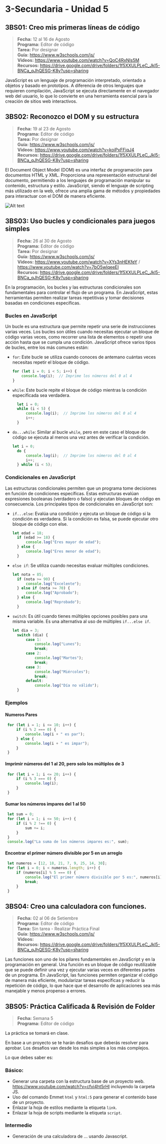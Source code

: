 # 3-Secundaria - Unidad 5

## 3BS01: Creo mis primeras líneas de código

> <i class="bi bi-calendar"></i> **Fecha:** 12 al 16 de Agosto<br><i class="bi bi-laptop"></i> **Programa:** Editor de código<br><i class="bi bi-clipboard-check"></i> **Tarea:** Por designar<br> <i class="bi bi-card-checklist"></i> **Guía:** https://www.w3schools.com/js/<br> <i class="bi bi-youtube txt-red"></i> **Videos:** https://www.youtube.com/watch?v=QoC4RxNIs5M<br><i class="bi bi-files"></i> **Recursos:** https://drive.google.com/drive/folders/1f5XXULPLeC_Jkl5-BNCa_qJhQESG-K8y?usp=sharing

JavaScript es un lenguaje de programación interpretado, orientado a objetos y basado en prototipos. A diferencia de otros lenguajes que requieren compilación, JavaScript se ejecuta directamente en el navegador web del usuario, lo que lo convierte en una herramienta esencial para la creación de sitios web interactivos.

## 3BS02: Reconozco el DOM y su estructura

> <i class="bi bi-calendar"></i> **Fecha:** 19 al 23 de Agosto<br><i class="bi bi-laptop"></i> **Programa:** Editor de código<br><i class="bi bi-clipboard-check"></i> **Tarea:** Por designar<br> <i class="bi bi-card-checklist"></i> **Guía:** https://www.w3schools.com/js/<br> <i class="bi bi-youtube txt-red"></i> **Videos:** https://www.youtube.com/watch?v=koiPxFFiqJ4<br><i class="bi bi-files"></i> **Recursos:** https://drive.google.com/drive/folders/1f5XXULPLeC_Jkl5-BNCa_qJhQESG-K8y?usp=sharing

El Document Object Model (DOM) es una interfaz de programación para documentos HTML y XML. Proporciona una representación estructural del documento, permitiendo a los lenguajes de programación manipular su contenido, estructura y estilo. JavaScript, siendo el lenguaje de scripting más utilizado en la web, ofrece una amplia gama de métodos y propiedades para interactuar con el DOM de manera eficiente.

![Alt text](https://miro.medium.com/v2/resize:fit:1358/0*XuuvP2Fzjm5-EXTd "a title")

## 3BS03: Uso bucles y condicionales para juegos simples

> <i class="bi bi-calendar"></i> **Fecha:** 26 al 30 de Agosto<br><i class="bi bi-laptop"></i> **Programa:** Editor de código<br><i class="bi bi-clipboard-check"></i> **Tarea:** Por designar<br> <i class="bi bi-card-checklist"></i> **Guía:** https://www.w3schools.com/js/<br> <i class="bi bi-youtube txt-red"></i> **Videos:** https://www.youtube.com/watch?v=XYs3nHEKfeY / https://www.youtube.com/watch?v=7bO5wlqeeEI<br><i class="bi bi-files"></i> **Recursos:** https://drive.google.com/drive/folders/1f5XXULPLeC_Jkl5-BNCa_qJhQESG-K8y?usp=sharing

En la programación, los bucles y las estructuras condicionales son fundamentales para controlar el flujo de un programa. En JavaScript, estas herramientas permiten realizar tareas repetitivas y tomar decisiones basadas en condiciones específicas.

### Bucles en JavaScript

Un bucle es una estructura que permite repetir una serie de instrucciones varias veces. Los bucles son útiles cuando necesitas ejecutar un bloque de código varias veces, como recorrer una lista de elementos o repetir una acción hasta que se cumpla una condición. JavaScript ofrece varios tipos de bucles, entre los más comunes están:

- `for`: Este bucle se utiliza cuando conoces de antemano cuántas veces necesitas repetir el bloque de código.

  ```javascript
  for (let i = 0; i < 5; i++) {
      console.log(i);  // Imprime los números del 0 al 4
  }
  ```
- `while`: Este bucle repite el bloque de código mientras la condición especificada sea verdadera.

  ```javascript
    let i = 0;
    while (i < 5) {
        console.log(i);  // Imprime los números del 0 al 4
        i++;
    }
  ```

- `do...while`: Similar al bucle `while`, pero en este caso el bloque de código se ejecuta al menos una vez antes de verificar la condición.

  ```javascript
  let i = 0;
    do {
        console.log(i);  // Imprime los números del 0 al 4
        i++;
    } while (i < 5);
  ```

### Condicionales en JavaScript

Las estructuras condicionales permiten que un programa tome decisiones en función de condiciones específicas. Estas estructuras evalúan expresiones booleanas (verdadero o falso) y ejecutan bloques de código en consecuencia. Los principales tipos de condicionales en JavaScript son:

- `if...else`: Evalúa una condición y ejecuta un bloque de código si la condición es verdadera. Si la condición es falsa, se puede ejecutar otro bloque de código con else.

  ```javascript
  let edad = 18;
    if (edad >= 18) {
        console.log("Eres mayor de edad");
    } else {
        console.log("Eres menor de edad");
    }
  ```

- `else if`: Se utiliza cuando necesitas evaluar múltiples condiciones.

  ```javascript
  let nota = 85;
    if (nota >= 90) {
        console.log("Excelente");
    } else if (nota >= 70) {
        console.log("Aprobado");
    } else {
        console.log("Reprobado");
    }
  ```

- `switch`: Es útil cuando tienes múltiples opciones posibles para una misma variable. Es una alternativa al uso de múltiples `if...else if`.

  ```javascript
  let dia = 3;
    switch (dia) {
        case 1:
            console.log("Lunes");
            break;
        case 2:
            console.log("Martes");
            break;
        case 3:
            console.log("Miércoles");
            break;
        default:
            console.log("Día no válido");
    }
  ```

### Ejemplos

#### Numeros Pares

   ```javascript
    for (let i = 1; i <= 10; i++) {
        if (i % 2 === 0) {
            console.log(i + " es par");
        } else {
            console.log(i + " es impar");
        }
    }
  ```
#### Imprimir números del 1 al 20, pero solo los múltiplos de 3

   ```javascript
    for (let i = 1; i <= 20; i++) {
        if (i % 3 === 0) {
            console.log(i);
        }
    }
  ```

#### Sumar los números impares del 1 al 50

   ```javascript
    let sum = 0;
    for (let i = 1; i <= 50; i++) {
        if (i % 2 !== 0) {
            sum += i;
        }
    }
    console.log("La suma de los números impares es:", sum);
  ```

#### Encontrar el primer número divisible por 5 en un arreglo

   ```javascript
    let numeros = [12, 18, 21, 7, 9, 25, 14, 30];
    for (let i = 0; i < numeros.length; i++) {
        if (numeros[i] % 5 === 0) {
            console.log("El primer número divisible por 5 es:", numeros[i]);
            break;
        }
    }
  ```

## 3BS04: Creo una calculadora con funciones.

> <i class="bi bi-calendar"></i> **Fecha:** 02 al 06 de Setiembre<br><i class="bi bi-laptop"></i> **Programa:** Editor de código<br><i class="bi bi-clipboard-check"></i> **Tarea:** Sin tarea - Realizar Práctica Final<br> <i class="bi bi-card-checklist"></i> **Guía:** https://www.w3schools.com/js/<br> <i class="bi bi-youtube txt-red"></i> **Videos:** <br><i class="bi bi-files"></i> **Recursos:** https://drive.google.com/drive/folders/1f5XXULPLeC_Jkl5-BNCa_qJhQESG-K8y?usp=sharing

Las funciones son uno de los pilares fundamentales en JavaScript y en la programación en general. Una función es un bloque de código reutilizable que se puede definir una vez y ejecutar varias veces en diferentes partes de un programa. En JavaScript, las funciones permiten organizar el código de manera más eficiente, modularizar tareas específicas y reducir la repetición de código, lo que hace que el desarrollo de aplicaciones sea más manejable y menos propenso a errores.

## 3BS05: Práctica Calificada & Revisión de Folder

> <i class="bi bi-calendar"></i> **Fecha:** Semana 5<br><i class="bi bi-laptop"></i> **Programa:** Editor de código

La práctica se tomará en clase.

En base a un proyecto se te harán desafios que deberás resolver para aprobar. Los desafios van desde los más simples a los más complejos.

Lo que debes saber es:

### Básico:

- Generar una carpeta con la estructura base de un proyecto web. https://www.youtube.com/watch?v=cfvi4ht5rHI incluyendo la carpeta JS.
- Uso del comando Emmet <code>html</code> y <code>html:5</code> para generar el contenido base de un proyecto.
- Enlazar la hoja de estilos mediante la etiqueta <code>link</code>.
- Enlazar la hoja de scripts mediante la etiqueta <code>script</code>.

### Intermedio

- Generación de una calculadora de ... usando Javascript.

